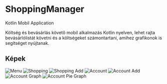 # ShoppingManager
 Kotlin Mobil Application

Költség és bevásárlás követő mobil alkalmazás Kotlin nyelven, lehet rajta bevásárlólistát követni és a költségeket számontartani, amihez grafikonok is segítséget nyújtanak.

## Képek

![Menu](https://github.com/markovics-gergely/ExpenseManager/blob/main/pics/menu.PNG)
![Shopping](https://github.com/markovics-gergely/ExpenseManager/blob/main/pics/shopping.PNG)
![Shopping Add](https://github.com/markovics-gergely/ExpenseManager/blob/main/pics/shoppingadd.PNG)
![Account](https://github.com/markovics-gergely/ExpenseManager/blob/main/pics/account.PNG)
![Account Add](https://github.com/markovics-gergely/ExpenseManager/blob/main/pics/accountadd.PNG)
![Account Graph](https://github.com/markovics-gergely/ExpenseManager/blob/main/pics/accountgraph.PNG)
![Account Pie Graph](https://github.com/markovics-gergely/ExpenseManager/blob/main/pics/accountgraph2.PNG)

